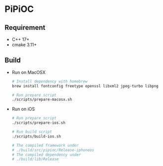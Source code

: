 # PiPiOC

## Requirement

- C++ 17+
- cmake 3.11+

## Build

- Run on MacOSX

    ```bash
    # Install dependency with homebrew
    brew install fontconfig freetype openssl libxml2 jpeg-turbo libpng libtiff libidn

    # Run prepare script
    ./scripts/prepare-macosx.sh
    ```

- Run on iOS

    ```bash
    # Run prepare script
    ./scripts/prepare-ios.sh

    # Run build script
    ./scripts/build-ios.sh

    # The compiled framework under
    # ./build/src/pipioc/Release-iphoneos
    # The compiled dependency under
    # ./build/lib/Release
    ```
